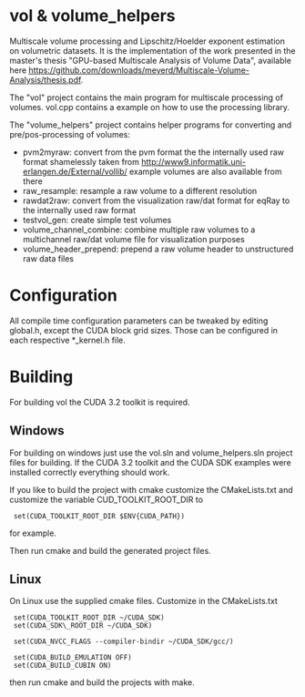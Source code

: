 vol & volume\_helpers
=====================

Multiscale volume processing and Lipschitz/Hoelder exponent estimation on
volumetric datasets. It is the implementation of the work presented in the
master's thesis "GPU-based Multiscale Analysis of Volume Data", available 
here https://github.com/downloads/meyerd/Multiscale-Volume-Analysis/thesis.pdf.

The "vol" project contains the main program for multiscale processing 
of volumes. vol.cpp contains a example on how to use the processing library.

The "volume\_helpers" project contains helper programs for converting 
and pre/pos-processing of volumes:

* pvm2myraw:
  convert from the pvm format the the internally used raw format
  shamelessly taken from http://www9.informatik.uni-erlangen.de/External/vollib/
  example volumes are also available from there
* raw\_resample:
  resample a raw volume to a different resolution
* rawdat2raw:
  convert from the visualization raw/dat format for eqRay to the internally
  used raw format
* testvol\_gen:
  create simple test volumes
* volume\_channel\_combine:
  combine multiple raw volumes to a multichannel raw/dat volume file for visualization
  purposes
* volume\_header\_prepend:
  prepend a raw volume header to unstructured raw data files


Configuration
=============

All compile time configuration parameters can be tweaked by editing
global.h, except the CUDA block grid sizes. Those can be configured
in each respective \*\_kernel.h file.

Building
========

For building vol the CUDA 3.2 toolkit is required.


Windows
-------

For building on windows just use the vol.sln and volume\_helpers.sln project
files for building. If the CUDA 3.2 toolkit and the CUDA SDK examples were
installed correctly everything should work.

If you like to build the project with cmake customize the CMakeLists.txt
and customize the variable CUD\_TOOLKIT\_ROOT\_DIR to 

     set(CUDA_TOOLKIT_ROOT_DIR $ENV{CUDA_PATH})

for example.

Then run cmake and build the generated project files.

Linux
-----

On Linux use the supplied cmake files.
Customize in the CMakeLists.txt

     set(CUDA_TOOLKIT_ROOT_DIR ~/CUDA_SDK)
     set(CUDA_SDK\_ROOT_DIR ~/CUDA_SDK)
     
     set(CUDA_NVCC_FLAGS --compiler-bindir ~/CUDA_SDK/gcc/)
     
     set(CUDA_BUILD_EMULATION OFF)
     set(CUDA_BUILD_CUBIN ON)

then run cmake and build the projects with make.
